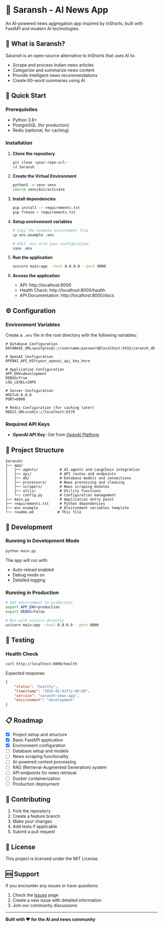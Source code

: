 # 📰 Saransh - AI News App

An AI-powered news aggregation app inspired by InShorts, built with FastAPI and modern AI technologies.

## 🎯 What is Saransh?

Saransh is an open-source alternative to InShorts that uses AI to:

-   Scrape and process Indian news articles
-   Categorize and summarize news content
-   Provide intelligent news recommendations
-   Create 60-word summaries using AI

## 🚀 Quick Start

### Prerequisites

-   Python 3.8+
-   PostgreSQL (for production)
-   Redis (optional, for caching)

### Installation

1. **Clone the repository**

    ```bash
    git clone <your-repo-url>
    cd Saransh
    ```

2. **Create the Virtual Environment**

    ```bash
    python3 -m venv venv
    source venv/bin/activate
    ```

3. **Install dependencies**

    ```bash
    pip install -r requirements.txt
    pip freeze > requirements.txt
    ```

4. **Setup environment variables**

    ```bash
    # Copy the example environment file
    cp env.example .env

    # Edit .env with your configuration
    nano .env
    ```

5. **Run the application**

    ```bash
    uvicorn main:app --host 0.0.0.0 --port 8000
    ```

6. **Access the application**
    - API: http://localhost:8000
    - Health Check: http://localhost:8000/health
    - API Documentation: http://localhost:8000/docs

## ⚙️ Configuration

### Environment Variables

Create a `.env` file in the root directory with the following variables:

```env
# Database Configuration
DATABASE_URL=postgresql://username:password@localhost:5432/saransh_db

# OpenAI Configuration
OPENAI_API_KEY=your_openai_api_key_here

# Application Configuration
APP_ENV=development
DEBUG=True
LOG_LEVEL=INFO

# Server Configuration
HOST=0.0.0.0
PORT=8000

# Redis Configuration (for caching later)
REDIS_URL=redis://localhost:6379
```

### Required API Keys

-   **OpenAI API Key**: Get from [OpenAI Platform](https://platform.openai.com/api-keys)

## 📁 Project Structure

```
Saransh/
├── app/
│   ├── agents/          # AI agents and LangChain integration
│   ├── api/             # API routes and endpoints
│   ├── db/              # Database models and connections
│   ├── processors/      # News processing and cleaning
│   ├── scrapers/        # News scraping modules
│   ├── utils/           # Utility functions
│   └── config.py        # Configuration management
├── main.py              # Application entry point
├── requirements.txt     # Python dependencies
├── env.example          # Environment variables template
└── readme.md           # This file
```

## 🔧 Development

### Running in Development Mode

```bash
python main.py
```

The app will run with:

-   Auto-reload enabled
-   Debug mode on
-   Detailed logging

### Running in Production

```bash
# Set environment to production
export APP_ENV=production
export DEBUG=False

# Run with uvicorn directly
uvicorn main:app --host 0.0.0.0 --port 8000
```

## 🧪 Testing

### Health Check

```bash
curl http://localhost:8000/health
```

Expected response:

```json
{
    "status": "healthy",
    "timestamp": "2024-01-01T12:00:00",
    "service": "saransh-news-app",
    "environment": "development"
}
```

## 📋 Roadmap

-   [x] Project setup and structure
-   [x] Basic FastAPI application
-   [x] Environment configuration
-   [ ] Database setup and models
-   [ ] News scraping functionality
-   [ ] AI-powered content processing
-   [ ] RAG (Retrieval-Augmented Generation) system
-   [ ] API endpoints for news retrieval
-   [ ] Docker containerization
-   [ ] Production deployment

## 🤝 Contributing

1. Fork the repository
2. Create a feature branch
3. Make your changes
4. Add tests if applicable
5. Submit a pull request

## 📄 License

This project is licensed under the MIT License.

## 🆘 Support

If you encounter any issues or have questions:

1. Check the [Issues](https://github.com/your-repo/issues) page
2. Create a new issue with detailed information
3. Join our community discussions

---

**Built with ❤️ for the AI and news community**
